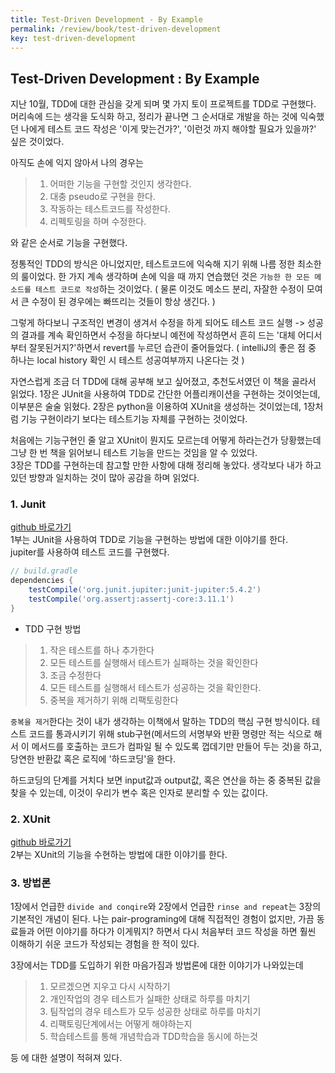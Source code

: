 ```yaml
---
title: Test-Driven Development - By Example
permalink: /review/book/test-driven-development
key: test-driven-development
---
```

## Test-Driven Development : By Example

지난 10월, TDD에 대한 관심을 갖게 되며 몇 가지 토이 프로젝트를 TDD로 구현했다.  
머리속에 드는 생각을 도식화 하고, 정리가 끝나면 그 순서대로 개발을 하는 것에 익숙했던 나에게 테스트 코드 작성은 
'이게 맞는건가?', '이런것 까지 해야할 필요가 있을까?' 싶은 것이었다. 

아직도 손에 익지 않아서 나의 경우는

> 1. 어떠한 기능을 구현할 것인지 생각한다.
> 2. 대충 pseudo로 구현을 한다.
> 3. 작동하는 테스트코드를 작성한다.
> 4. 리펙토링을 하며 수정한다.  

와 같은 순서로 기능을 구현했다.  

정통적인 TDD의 방식은 아니었지만, 테스트코드에 익숙해 지기 위해 나름 정한 최소한의 룰이었다.
한 가지 계속 생각하며 손에 익을 때 까지 연습했던 것은 `가능한 한 모든 메소드를 테스트 코드로 작성`하는 것이었다.
( 물론 이것도 메소드 분리, 자잘한 수정이 모여서 큰 수정이 된 경우에는 빠뜨리는 것들이 항상 생긴다. )  

그렇게 하다보니 구조적인 변경이 생겨서 수정을 하게 되어도 
테스트 코드 실행 -> 성공의 결과를 계속 확인하면서 수정을 하다보니 
예전에 작성하면서 흔히 드는 '대체 어디서부터 잘못된거지?'하면서 revert를 누르던 습관이 줄어들었다. 
( intelliJ의 좋은 점 중 하나는 local history 확인 시 테스트 성공여부까지 나온다는 것 )

자연스럽게 조금 더 TDD에 대해 공부해 보고 싶어졌고, 추천도서였던 이 책을 골라서 읽었다. 
1장은 JUnit을 사용하여 TDD로 간단한 어플리캐이션을 구현하는 것이엇는데, 이부분은 술술 읽혔다. 
2장은 python을 이용하여 XUnit을 생성하는 것이었는데, 1장처럼 기능 구현이라기 보다는 테스트기능 자체를 구현하는 것이었다.
 
처음에는 기능구현인 줄 알고 XUnit이 뭔지도 모르는데 어떻게 하라는건가 당황했는데 그냥 한 번 책을 읽어보니 테스트 기능을 만드는 것임을 알 수 있었다.   
3장은 TDD를 구현하는데 참고할 만한 사항에 대해 정리해 놓았다. 생각보다 내가 하고 있던 방향과 일치하는 것이 많아 공감을 하며 읽었다. 

### 1. Junit
[github 바로가기](https://github.com/naheenosaur/tdd-programing)  
1부는 JUnit을 사용하여 TDD로 기능을 구현하는 방법에 대한 이야기를 한다.  
jupiter를 사용하여 테스트 코드를 구현했다.  
```gradle
// build.gradle
dependencies {
    testCompile('org.junit.jupiter:junit-jupiter:5.4.2')
    testCompile('org.assertj:assertj-core:3.11.1')
}
```
* TDD 구현 방법
> 1. 작은 테스트를 하나 추가한다
> 2. 모든 테스트를 실행해서 테스트가 실패하는 것을 확인한다
> 3. 조금 수정한다
> 4. 모든 테스트를 실행해서 테스트가 성공하는 것을 확인한다.
> 5. 중복을 제거하기 위해 리팩토링한다

`중복을 제거`한다는 것이 내가 생각하는 이책에서 말하는 TDD의 핵심 구현 방식이다. 
테스트 코드를 통과시키기 위해 stub구현(메서드의 서명부와 반환 명령만 적는 식으로 해서 
이 메서드를 호출하는 코드가 컴파일 될 수 있도록 껍데기만 만들어 두는 것)을 하고, 
당연한 반환값 혹은 로직에 '하드코딩'을 한다.

하드코딩의 단계를 거치다 보면 input값과 output값, 혹은 연산을 하는 중 중복된 값을 찾을 수 있는데, 
이것이 우리가 변수 혹은 인자로 분리할 수 있는 값이다.

### 2. XUnit
[github 바로가기](https://github.com/naheenosaur/tdd-programing2)  
2부는 XUnit의 기능을 수현하는 방법에 대한 이야기를 한다.


### 3. 방법론
1장에서 언급한 `divide and conqire`와 2장에서 언급한 `rinse and repeat`는 3장의 기본적인 개념이 된다.
나는 pair-programing에 대해 직접적인 경험이 없지만, 가끔 동료들과 어떤 이야기를 하다가 
이게뭐지? 하면서 다시 처음부터 코드 작성을 하면 훨씬 이해하기 쉬운 코드가 작성되는 경험을 한 적이 있다.

3장에서는 TDD를 도입하기 위한 마음가짐과 방법론에 대한 이야기가 나와있는데

> 1. 모르겠으면 지우고 다시 시작하기
> 2. 개인작업의 경우 테스트가 실패한 상태로 하루를 마치기
> 3. 팀작업의 경우 테스트가 모두 성공한 상태로 하루를 마치기
> 4. 리팩토링단계에서는 어떻게 해야하는지
> 5. 학습테스트를 통해 개념학습과 TDD학습을 동시에 하는것

등 에 대한 설명이 적혀져 있다.
